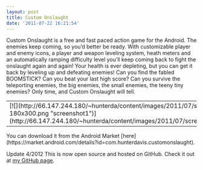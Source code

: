 ```yaml
---
layout: post
title: Custom Onslaught
date: '2011-07-22 16:21:54'
---
```



Custom Onslaught is a free and fast paced action game for the Android. The enemies keep coming, so you’d better be ready. With customizable player and enemy icons, a player and weapon leveling system, heath meters and an automatically ramping difficulty level you’ll keep coming back to fight the onslaught again and again! Your health is ever depleting, but you can get it back by leveling up and defeating enemies! Can you find the fabled BOOMSTICK? Can you beat your last high score? Can you survive the teleporting enemies, the big enemies, the small enemies, the teeny tiny enemies? Only time, and Custom Onslaught will tell.

<table><tr><td>[![](http://66.147.244.180/~hunterda/content/images/2011/07/screenshot1211-180x300.png "screenshot1")](http://66.147.244.180/~hunterda/content/images/2011/07/screenshot1211.png)</td><td>[![](http://66.147.244.180/~hunterda/content/images/2011/07/screenshot271-180x300.png "screenshot2")](http://66.147.244.180/~hunterda/content/images/2011/07/screenshot271.png)</td><td>[![](http://66.147.244.180/~hunterda/content/images/2011/07/screenshot321-180x300.png "screenshot3")](http://66.147.244.180/~hunterda/content/images/2011/07/screenshot321.png)</td></tr></table>You can download it from the Android Market [here](https://market.android.com/details?id=com.hunterdavis.customonslaught).

Update 4/2012 This is now open source and hosted on GitHub. Check it out at [my GitHub page](https://github.com/huntergdavis).


